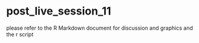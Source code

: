 # post_live_session_11
please refer to the R Markdown document for discussion and graphics and the r script
